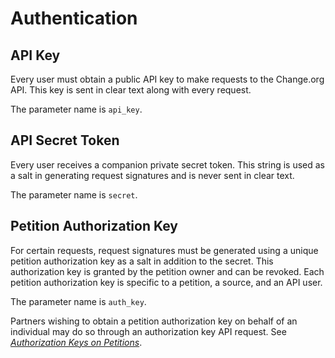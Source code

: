 # Authentication

## API Key

Every user must obtain a public API key to make requests to the Change.org API.
This key is sent in clear text along with every request.

The parameter name is `api_key`.

## API Secret Token

Every user receives a companion private secret token. This string is used as a
salt in generating request signatures and is never sent in clear text.

The parameter name is `secret`.

## Petition Authorization Key

For certain requests, request signatures must be generated using a unique
petition authorization key as a salt in addition to the secret. This
authorization key is granted by the petition owner and can be revoked. Each
petition authorization key is specific to a petition, a source, and an API user.

The parameter name is `auth_key`.

Partners wishing to obtain a petition authorization key on behalf of an
individual may do so through an authorization key API request. See
[_Authorization Keys on Petitions_](resources/petitions/auth_keys.md).